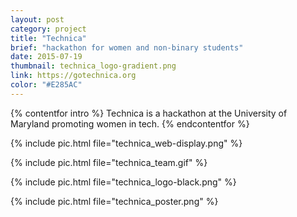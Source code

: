 ```yaml
---
layout: post
category: project
title: "Technica"
brief: "hackathon for women and non-binary students"
date: 2015-07-19
thumbnail: technica_logo-gradient.png
link: https://gotechnica.org
color: "#E285AC"
---
```


{% contentfor intro %}
Technica is a hackathon at the University of Maryland promoting women in tech.
{% endcontentfor %}

{% include pic.html file="technica_web-display.png" %}

{% include pic.html file="technica_team.gif" %}

{% include pic.html file="technica_logo-black.png" %}

{% include pic.html file="technica_poster.png" %}
